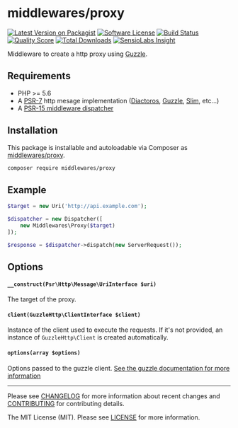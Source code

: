 # middlewares/proxy

[![Latest Version on Packagist][ico-version]][link-packagist]
[![Software License][ico-license]](LICENSE)
[![Build Status][ico-travis]][link-travis]
[![Quality Score][ico-scrutinizer]][link-scrutinizer]
[![Total Downloads][ico-downloads]][link-downloads]
[![SensioLabs Insight][ico-sensiolabs]][link-sensiolabs]

Middleware to create a http proxy using [Guzzle](https://github.com/guzzle/guzzle).

## Requirements

* PHP >= 5.6
* A [PSR-7](https://packagist.org/providers/psr/http-message-implementation) http mesage implementation ([Diactoros](https://github.com/zendframework/zend-diactoros), [Guzzle](https://github.com/guzzle/psr7), [Slim](https://github.com/slimphp/Slim), etc...)
* A [PSR-15 middleware dispatcher](https://github.com/middlewares/awesome-psr15-middlewares#dispatcher)

## Installation

This package is installable and autoloadable via Composer as [middlewares/proxy](https://packagist.org/packages/middlewares/proxy).

```sh
composer require middlewares/proxy
```

## Example

```php
$target = new Uri('http://api.example.com');

$dispatcher = new Dispatcher([
	new Middlewares\Proxy($target)
]);

$response = $dispatcher->dispatch(new ServerRequest());
```

## Options

#### `__construct(Psr\Http\Message\UriInterface $uri)`

The target of the proxy.

#### `client(GuzzleHttp\ClientInterface $client)`

Instance of the client used to execute the requests. If it's not provided, an instance of `GuzzleHttp\Client` is created automatically.

#### `options(array $options)`

Options passed to the guzzle client. [See the guzzle documentation for more information](http://docs.guzzlephp.org/en/latest/request-options.html)

---

Please see [CHANGELOG](CHANGELOG.md) for more information about recent changes and [CONTRIBUTING](CONTRIBUTING.md) for contributing details.

The MIT License (MIT). Please see [LICENSE](LICENSE) for more information.

[ico-version]: https://img.shields.io/packagist/v/middlewares/proxy.svg?style=flat-square
[ico-license]: https://img.shields.io/badge/license-MIT-brightgreen.svg?style=flat-square
[ico-travis]: https://img.shields.io/travis/middlewares/proxy/master.svg?style=flat-square
[ico-scrutinizer]: https://img.shields.io/scrutinizer/g/middlewares/proxy.svg?style=flat-square
[ico-downloads]: https://img.shields.io/packagist/dt/middlewares/proxy.svg?style=flat-square
[ico-sensiolabs]: https://img.shields.io/sensiolabs/i/{project_id_here}.svg?style=flat-square

[link-packagist]: https://packagist.org/packages/middlewares/proxy
[link-travis]: https://travis-ci.org/middlewares/proxy
[link-scrutinizer]: https://scrutinizer-ci.com/g/middlewares/proxy
[link-downloads]: https://packagist.org/packages/middlewares/proxy
[link-sensiolabs]: https://insight.sensiolabs.com/projects/{project_id_here}
